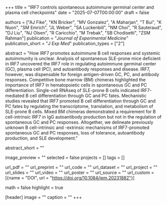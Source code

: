 +++
title = "IRF7 controls spontaneous autoimmune germinal center and plasma cell checkpoints"
date = "2025-07-07T00:00:00"
draft = false

authors = ["AJ Fike", "KN Bricker", "MV Gonzalez", "A Maharjan", "T Bui", "K Nuon", "SM Emrich", "JL Weber", "SA Luckenbill", "NM Choi", "R Sauteraud", "DJ Liu", "NJ Olsen", "R Caricchio", "M Trebak", "SB Chodisetti", "ZSM Rahman"]
publication = "_Journal of Experimental Medicine_"
publication_short = "_J Exp Med_"
publication_types = ["2"]

abstract = "How IRF7 promotes autoimmune B cell responses and systemic autoimmunity is unclear. Analysis of spontaneous SLE-prone mice deficient in IRF7 uncovered the IRF7 role in regulating autoimmune germinal center (GC), plasma cell (PC), and autoantibody responses and disease. IRF7, however, was dispensable for foreign antigen-driven GC, PC, and antibody responses. Competitive bone marrow (BM) chimeras highlighted the importance of IRF7 in hematopoietic cells in spontaneous GC and PC differentiation. Single-cell RNAseq of SLE-prone B cells indicated IRF7-mediated B cell differentiation through GC and PC fates. Mechanistic studies revealed that IRF7 promoted B cell differentiation through GC and PC fates by regulating the transcriptome, translation, and metabolism of SLE-prone B cells. Mixed BM chimeras demonstrated a requirement for B cell-intrinsic IRF7 in IgG autoantibody production but not in the regulation of spontaneous GC and PC responses. Altogether, we delineate previously unknown B cell-intrinsic and -extrinsic mechanisms of IRF7-promoted spontaneous GC and PC responses, loss of tolerance, autoantibody production, and SLE development."

abstract_short = ""

image_preview = ""
selected = false
projects = []
tags = []

url_pdf = ""
url_preprint = ""
url_code = ""
url_dataset = ""
url_project = ""
url_slides = ""
url_video = ""
url_poster = ""
url_source = ""
url_custom = [{name = "DOI", url = "https://doi.org/10.1084/jem.20231882"}]

math = false
highlight = true

[header]
image = ""
caption = ""
+++
